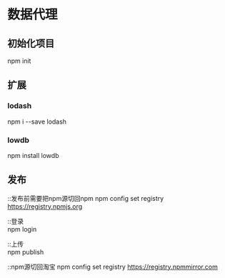# 数据代理

## 初始化项目

npm init

## 扩展

### lodash

npm i --save lodash

### lowdb

npm install lowdb

## 发布

::发布前需要把npm源切回npm
npm config set registry https://registry.npmjs.org

::登录  
npm login

::上传  
npm publish

::npm源切回淘宝
npm config set registry https://registry.npmmirror.com
